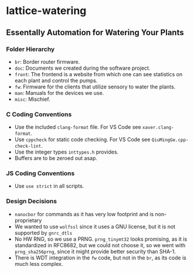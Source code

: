 # lattice-watering

## Essentally Automation for Watering Your Plants

### Folder Hierarchy

- `br`: Border router firmware.
- `doc`: Documents we created during the software project.
- `front`: The frontend is a website from which one can see statistics on each plant and control the pumps.
- `fw`: Firmware for the clients that utilize sensory to water the plants.
- `man`: Manuals for the devices we use.
- `misc`: Mischief.

### C Coding Conventions

- Use the included `clang-format` file. For VS Code see `xaver.clang-format`.
- Use `cppcheck` for static code checking. For VS Code see `QiuMingGe.cpp-check-lint`.
- Use the integer types `inttypes.h` provides.
- Buffers are to be zeroed out asap.

### JS Coding Conventions

- Use `use strict` in all scripts.

### Design Decisions

- `nanocbor` for commands as it has very low footprint and is non-proprietary
- We wanted to use `wolfssl` since it uses a GNU license, but it is not supported by `gnrc_dtls`
- No HW RNG, so we use a PRNG. `prng_tinymt32` looks promising, as it is standardized in RFC8682, but we could not choose it, so we went with `prng_sha256prng`, since it might provide better security than SHA-1.
- There is WDT integration in the `fw` code, but not in the `br`, as its code is much less complex.
